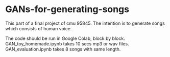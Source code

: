 # GANs-for-generating-songs
This part of a final project of cmu 95845. The intention is to generate songs which consists of human voice.

The code should be run in Google Colab, block by block.  
GAN_toy_homemade.ipynb takes 10 secs mp3 or wav files.  
GAN_evaluation.ipynb takes 8 songs with same length.
